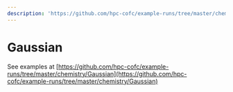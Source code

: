 ```yaml
---
description: 'https://github.com/hpc-cofc/example-runs/tree/master/chemistry/Gaussian'
---
```


# Gaussian

See examples at [https://github.com/hpc-cofc/example-runs/tree/master/chemistry/Gaussian](https://github.com/hpc-cofc/example-runs/tree/master/chemistry/Gaussian)



